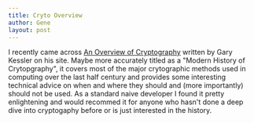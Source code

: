 ```yaml
---
title: Cryto Overview
author: Gene
layout: post
---
```


I recently came across <a href="https://www.garykessler.net/library/crypto.html">An Overview of Cryptography</a> written by Gary Kessler on his site. 
Maybe more accurately titled as a "Modern History of Crytopgraphy", it covers most of the major crytographic methods used in computing over the last half century and provides some interesting technical advice on when and where they should and (more importantly) should not be used. As a standard naive developer I found it pretty enlightening and would recommed it for anyone who hasn't done a deep dive into cryptogaphy before or is just interested in the history.
